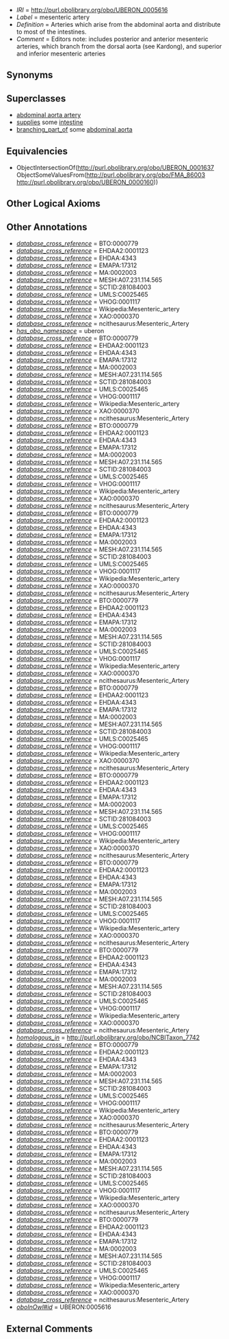  * *IRI* = http://purl.obolibrary.org/obo/UBERON_0005616
 * *Label* = mesenteric artery
 * *Definition* = Arteries which arise from the abdominal aorta and distribute to most of the intestines.
 * *Comment* = Editors note: includes posterior and anterior mesenteric arteries, which branch from the dorsal aorta (see Kardong), and superior and inferior mesenteric arteries

## Synonyms


## Superclasses

 * [abdominal aorta artery](../../UBERON/54/UBERON_0012254.md)
 * [supplies](../../FMA/03/FMA_86003.md) some [intestine](../../UBERON/60/UBERON_0000160.md)
 * [branching_part_of](../../RO/80/RO_0002380.md) some [abdominal aorta](../../UBERON/16/UBERON_0001516.md)

## Equivalencies

 * ObjectIntersectionOf(<http://purl.obolibrary.org/obo/UBERON_0001637> ObjectSomeValuesFrom(<http://purl.obolibrary.org/obo/FMA_86003> <http://purl.obolibrary.org/obo/UBERON_0000160>))

## Other Logical Axioms


## Other Annotations

 * *[database_cross_reference](../../ef/oboInOwl#hasDbXref.md)* = BTO:0000779
 * *[database_cross_reference](../../ef/oboInOwl#hasDbXref.md)* = EHDAA2:0001123
 * *[database_cross_reference](../../ef/oboInOwl#hasDbXref.md)* = EHDAA:4343
 * *[database_cross_reference](../../ef/oboInOwl#hasDbXref.md)* = EMAPA:17312
 * *[database_cross_reference](../../ef/oboInOwl#hasDbXref.md)* = MA:0002003
 * *[database_cross_reference](../../ef/oboInOwl#hasDbXref.md)* = MESH:A07.231.114.565
 * *[database_cross_reference](../../ef/oboInOwl#hasDbXref.md)* = SCTID:281084003
 * *[database_cross_reference](../../ef/oboInOwl#hasDbXref.md)* = UMLS:C0025465
 * *[database_cross_reference](../../ef/oboInOwl#hasDbXref.md)* = VHOG:0001117
 * *[database_cross_reference](../../ef/oboInOwl#hasDbXref.md)* = Wikipedia:Mesenteric_artery
 * *[database_cross_reference](../../ef/oboInOwl#hasDbXref.md)* = XAO:0000370
 * *[database_cross_reference](../../ef/oboInOwl#hasDbXref.md)* = ncithesaurus:Mesenteric_Artery
 * *[has_obo_namespace](../../ce/oboInOwl#hasOBONamespace.md)* = uberon
 * *[database_cross_reference](../../ef/oboInOwl#hasDbXref.md)* = BTO:0000779
 * *[database_cross_reference](../../ef/oboInOwl#hasDbXref.md)* = EHDAA2:0001123
 * *[database_cross_reference](../../ef/oboInOwl#hasDbXref.md)* = EHDAA:4343
 * *[database_cross_reference](../../ef/oboInOwl#hasDbXref.md)* = EMAPA:17312
 * *[database_cross_reference](../../ef/oboInOwl#hasDbXref.md)* = MA:0002003
 * *[database_cross_reference](../../ef/oboInOwl#hasDbXref.md)* = MESH:A07.231.114.565
 * *[database_cross_reference](../../ef/oboInOwl#hasDbXref.md)* = SCTID:281084003
 * *[database_cross_reference](../../ef/oboInOwl#hasDbXref.md)* = UMLS:C0025465
 * *[database_cross_reference](../../ef/oboInOwl#hasDbXref.md)* = VHOG:0001117
 * *[database_cross_reference](../../ef/oboInOwl#hasDbXref.md)* = Wikipedia:Mesenteric_artery
 * *[database_cross_reference](../../ef/oboInOwl#hasDbXref.md)* = XAO:0000370
 * *[database_cross_reference](../../ef/oboInOwl#hasDbXref.md)* = ncithesaurus:Mesenteric_Artery
 * *[database_cross_reference](../../ef/oboInOwl#hasDbXref.md)* = BTO:0000779
 * *[database_cross_reference](../../ef/oboInOwl#hasDbXref.md)* = EHDAA2:0001123
 * *[database_cross_reference](../../ef/oboInOwl#hasDbXref.md)* = EHDAA:4343
 * *[database_cross_reference](../../ef/oboInOwl#hasDbXref.md)* = EMAPA:17312
 * *[database_cross_reference](../../ef/oboInOwl#hasDbXref.md)* = MA:0002003
 * *[database_cross_reference](../../ef/oboInOwl#hasDbXref.md)* = MESH:A07.231.114.565
 * *[database_cross_reference](../../ef/oboInOwl#hasDbXref.md)* = SCTID:281084003
 * *[database_cross_reference](../../ef/oboInOwl#hasDbXref.md)* = UMLS:C0025465
 * *[database_cross_reference](../../ef/oboInOwl#hasDbXref.md)* = VHOG:0001117
 * *[database_cross_reference](../../ef/oboInOwl#hasDbXref.md)* = Wikipedia:Mesenteric_artery
 * *[database_cross_reference](../../ef/oboInOwl#hasDbXref.md)* = XAO:0000370
 * *[database_cross_reference](../../ef/oboInOwl#hasDbXref.md)* = ncithesaurus:Mesenteric_Artery
 * *[database_cross_reference](../../ef/oboInOwl#hasDbXref.md)* = BTO:0000779
 * *[database_cross_reference](../../ef/oboInOwl#hasDbXref.md)* = EHDAA2:0001123
 * *[database_cross_reference](../../ef/oboInOwl#hasDbXref.md)* = EHDAA:4343
 * *[database_cross_reference](../../ef/oboInOwl#hasDbXref.md)* = EMAPA:17312
 * *[database_cross_reference](../../ef/oboInOwl#hasDbXref.md)* = MA:0002003
 * *[database_cross_reference](../../ef/oboInOwl#hasDbXref.md)* = MESH:A07.231.114.565
 * *[database_cross_reference](../../ef/oboInOwl#hasDbXref.md)* = SCTID:281084003
 * *[database_cross_reference](../../ef/oboInOwl#hasDbXref.md)* = UMLS:C0025465
 * *[database_cross_reference](../../ef/oboInOwl#hasDbXref.md)* = VHOG:0001117
 * *[database_cross_reference](../../ef/oboInOwl#hasDbXref.md)* = Wikipedia:Mesenteric_artery
 * *[database_cross_reference](../../ef/oboInOwl#hasDbXref.md)* = XAO:0000370
 * *[database_cross_reference](../../ef/oboInOwl#hasDbXref.md)* = ncithesaurus:Mesenteric_Artery
 * *[database_cross_reference](../../ef/oboInOwl#hasDbXref.md)* = BTO:0000779
 * *[database_cross_reference](../../ef/oboInOwl#hasDbXref.md)* = EHDAA2:0001123
 * *[database_cross_reference](../../ef/oboInOwl#hasDbXref.md)* = EHDAA:4343
 * *[database_cross_reference](../../ef/oboInOwl#hasDbXref.md)* = EMAPA:17312
 * *[database_cross_reference](../../ef/oboInOwl#hasDbXref.md)* = MA:0002003
 * *[database_cross_reference](../../ef/oboInOwl#hasDbXref.md)* = MESH:A07.231.114.565
 * *[database_cross_reference](../../ef/oboInOwl#hasDbXref.md)* = SCTID:281084003
 * *[database_cross_reference](../../ef/oboInOwl#hasDbXref.md)* = UMLS:C0025465
 * *[database_cross_reference](../../ef/oboInOwl#hasDbXref.md)* = VHOG:0001117
 * *[database_cross_reference](../../ef/oboInOwl#hasDbXref.md)* = Wikipedia:Mesenteric_artery
 * *[database_cross_reference](../../ef/oboInOwl#hasDbXref.md)* = XAO:0000370
 * *[database_cross_reference](../../ef/oboInOwl#hasDbXref.md)* = ncithesaurus:Mesenteric_Artery
 * *[database_cross_reference](../../ef/oboInOwl#hasDbXref.md)* = BTO:0000779
 * *[database_cross_reference](../../ef/oboInOwl#hasDbXref.md)* = EHDAA2:0001123
 * *[database_cross_reference](../../ef/oboInOwl#hasDbXref.md)* = EHDAA:4343
 * *[database_cross_reference](../../ef/oboInOwl#hasDbXref.md)* = EMAPA:17312
 * *[database_cross_reference](../../ef/oboInOwl#hasDbXref.md)* = MA:0002003
 * *[database_cross_reference](../../ef/oboInOwl#hasDbXref.md)* = MESH:A07.231.114.565
 * *[database_cross_reference](../../ef/oboInOwl#hasDbXref.md)* = SCTID:281084003
 * *[database_cross_reference](../../ef/oboInOwl#hasDbXref.md)* = UMLS:C0025465
 * *[database_cross_reference](../../ef/oboInOwl#hasDbXref.md)* = VHOG:0001117
 * *[database_cross_reference](../../ef/oboInOwl#hasDbXref.md)* = Wikipedia:Mesenteric_artery
 * *[database_cross_reference](../../ef/oboInOwl#hasDbXref.md)* = XAO:0000370
 * *[database_cross_reference](../../ef/oboInOwl#hasDbXref.md)* = ncithesaurus:Mesenteric_Artery
 * *[database_cross_reference](../../ef/oboInOwl#hasDbXref.md)* = BTO:0000779
 * *[database_cross_reference](../../ef/oboInOwl#hasDbXref.md)* = EHDAA2:0001123
 * *[database_cross_reference](../../ef/oboInOwl#hasDbXref.md)* = EHDAA:4343
 * *[database_cross_reference](../../ef/oboInOwl#hasDbXref.md)* = EMAPA:17312
 * *[database_cross_reference](../../ef/oboInOwl#hasDbXref.md)* = MA:0002003
 * *[database_cross_reference](../../ef/oboInOwl#hasDbXref.md)* = MESH:A07.231.114.565
 * *[database_cross_reference](../../ef/oboInOwl#hasDbXref.md)* = SCTID:281084003
 * *[database_cross_reference](../../ef/oboInOwl#hasDbXref.md)* = UMLS:C0025465
 * *[database_cross_reference](../../ef/oboInOwl#hasDbXref.md)* = VHOG:0001117
 * *[database_cross_reference](../../ef/oboInOwl#hasDbXref.md)* = Wikipedia:Mesenteric_artery
 * *[database_cross_reference](../../ef/oboInOwl#hasDbXref.md)* = XAO:0000370
 * *[database_cross_reference](../../ef/oboInOwl#hasDbXref.md)* = ncithesaurus:Mesenteric_Artery
 * *[database_cross_reference](../../ef/oboInOwl#hasDbXref.md)* = BTO:0000779
 * *[database_cross_reference](../../ef/oboInOwl#hasDbXref.md)* = EHDAA2:0001123
 * *[database_cross_reference](../../ef/oboInOwl#hasDbXref.md)* = EHDAA:4343
 * *[database_cross_reference](../../ef/oboInOwl#hasDbXref.md)* = EMAPA:17312
 * *[database_cross_reference](../../ef/oboInOwl#hasDbXref.md)* = MA:0002003
 * *[database_cross_reference](../../ef/oboInOwl#hasDbXref.md)* = MESH:A07.231.114.565
 * *[database_cross_reference](../../ef/oboInOwl#hasDbXref.md)* = SCTID:281084003
 * *[database_cross_reference](../../ef/oboInOwl#hasDbXref.md)* = UMLS:C0025465
 * *[database_cross_reference](../../ef/oboInOwl#hasDbXref.md)* = VHOG:0001117
 * *[database_cross_reference](../../ef/oboInOwl#hasDbXref.md)* = Wikipedia:Mesenteric_artery
 * *[database_cross_reference](../../ef/oboInOwl#hasDbXref.md)* = XAO:0000370
 * *[database_cross_reference](../../ef/oboInOwl#hasDbXref.md)* = ncithesaurus:Mesenteric_Artery
 * *[database_cross_reference](../../ef/oboInOwl#hasDbXref.md)* = BTO:0000779
 * *[database_cross_reference](../../ef/oboInOwl#hasDbXref.md)* = EHDAA2:0001123
 * *[database_cross_reference](../../ef/oboInOwl#hasDbXref.md)* = EHDAA:4343
 * *[database_cross_reference](../../ef/oboInOwl#hasDbXref.md)* = EMAPA:17312
 * *[database_cross_reference](../../ef/oboInOwl#hasDbXref.md)* = MA:0002003
 * *[database_cross_reference](../../ef/oboInOwl#hasDbXref.md)* = MESH:A07.231.114.565
 * *[database_cross_reference](../../ef/oboInOwl#hasDbXref.md)* = SCTID:281084003
 * *[database_cross_reference](../../ef/oboInOwl#hasDbXref.md)* = UMLS:C0025465
 * *[database_cross_reference](../../ef/oboInOwl#hasDbXref.md)* = VHOG:0001117
 * *[database_cross_reference](../../ef/oboInOwl#hasDbXref.md)* = Wikipedia:Mesenteric_artery
 * *[database_cross_reference](../../ef/oboInOwl#hasDbXref.md)* = XAO:0000370
 * *[database_cross_reference](../../ef/oboInOwl#hasDbXref.md)* = ncithesaurus:Mesenteric_Artery
 * *[homologous_in](../../core#homologous/in/core#homologous_in.md)* = http://purl.obolibrary.org/obo/NCBITaxon_7742
 * *[database_cross_reference](../../ef/oboInOwl#hasDbXref.md)* = BTO:0000779
 * *[database_cross_reference](../../ef/oboInOwl#hasDbXref.md)* = EHDAA2:0001123
 * *[database_cross_reference](../../ef/oboInOwl#hasDbXref.md)* = EHDAA:4343
 * *[database_cross_reference](../../ef/oboInOwl#hasDbXref.md)* = EMAPA:17312
 * *[database_cross_reference](../../ef/oboInOwl#hasDbXref.md)* = MA:0002003
 * *[database_cross_reference](../../ef/oboInOwl#hasDbXref.md)* = MESH:A07.231.114.565
 * *[database_cross_reference](../../ef/oboInOwl#hasDbXref.md)* = SCTID:281084003
 * *[database_cross_reference](../../ef/oboInOwl#hasDbXref.md)* = UMLS:C0025465
 * *[database_cross_reference](../../ef/oboInOwl#hasDbXref.md)* = VHOG:0001117
 * *[database_cross_reference](../../ef/oboInOwl#hasDbXref.md)* = Wikipedia:Mesenteric_artery
 * *[database_cross_reference](../../ef/oboInOwl#hasDbXref.md)* = XAO:0000370
 * *[database_cross_reference](../../ef/oboInOwl#hasDbXref.md)* = ncithesaurus:Mesenteric_Artery
 * *[database_cross_reference](../../ef/oboInOwl#hasDbXref.md)* = BTO:0000779
 * *[database_cross_reference](../../ef/oboInOwl#hasDbXref.md)* = EHDAA2:0001123
 * *[database_cross_reference](../../ef/oboInOwl#hasDbXref.md)* = EHDAA:4343
 * *[database_cross_reference](../../ef/oboInOwl#hasDbXref.md)* = EMAPA:17312
 * *[database_cross_reference](../../ef/oboInOwl#hasDbXref.md)* = MA:0002003
 * *[database_cross_reference](../../ef/oboInOwl#hasDbXref.md)* = MESH:A07.231.114.565
 * *[database_cross_reference](../../ef/oboInOwl#hasDbXref.md)* = SCTID:281084003
 * *[database_cross_reference](../../ef/oboInOwl#hasDbXref.md)* = UMLS:C0025465
 * *[database_cross_reference](../../ef/oboInOwl#hasDbXref.md)* = VHOG:0001117
 * *[database_cross_reference](../../ef/oboInOwl#hasDbXref.md)* = Wikipedia:Mesenteric_artery
 * *[database_cross_reference](../../ef/oboInOwl#hasDbXref.md)* = XAO:0000370
 * *[database_cross_reference](../../ef/oboInOwl#hasDbXref.md)* = ncithesaurus:Mesenteric_Artery
 * *[database_cross_reference](../../ef/oboInOwl#hasDbXref.md)* = BTO:0000779
 * *[database_cross_reference](../../ef/oboInOwl#hasDbXref.md)* = EHDAA2:0001123
 * *[database_cross_reference](../../ef/oboInOwl#hasDbXref.md)* = EHDAA:4343
 * *[database_cross_reference](../../ef/oboInOwl#hasDbXref.md)* = EMAPA:17312
 * *[database_cross_reference](../../ef/oboInOwl#hasDbXref.md)* = MA:0002003
 * *[database_cross_reference](../../ef/oboInOwl#hasDbXref.md)* = MESH:A07.231.114.565
 * *[database_cross_reference](../../ef/oboInOwl#hasDbXref.md)* = SCTID:281084003
 * *[database_cross_reference](../../ef/oboInOwl#hasDbXref.md)* = UMLS:C0025465
 * *[database_cross_reference](../../ef/oboInOwl#hasDbXref.md)* = VHOG:0001117
 * *[database_cross_reference](../../ef/oboInOwl#hasDbXref.md)* = Wikipedia:Mesenteric_artery
 * *[database_cross_reference](../../ef/oboInOwl#hasDbXref.md)* = XAO:0000370
 * *[database_cross_reference](../../ef/oboInOwl#hasDbXref.md)* = ncithesaurus:Mesenteric_Artery
 * *[oboInOwl#id](../../id/oboInOwl#id.md)* = UBERON:0005616

## External Comments

